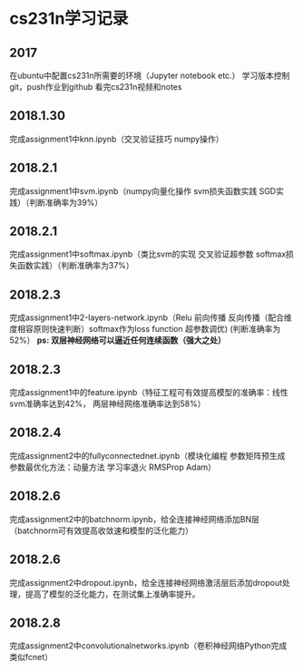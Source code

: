 # cs231n学习记录
## 2017
在ubuntu中配置cs231n所需要的环境（Jupyter notebook etc.）
学习版本控制git，push作业到github
看完cs231n视频和notes

## 2018.1.30
完成assignment1中knn.ipynb（交叉验证技巧 numpy操作）

## 2018.2.1
完成assignment1中svm.ipynb（numpy向量化操作 svm损失函数实践  SGD实践）（判断准确率为39%）

## 2018.2.1
完成assignment1中softmax.ipynb（类比svm的实现 交叉验证超参数 softmax损失函数实践）（判断准确率为37%）

## 2018.2.3
完成assignment1中2-layers-network.ipynb（Relu 前向传播 反向传播（配合维度相容原则快速判断）softmax作为loss function 超参数调优) (判断准确率为52%）
**ps: 双层神经网络可以逼近任何连续函数（强大之处）**

## 2018.2.3
完成assignment1中的feature.ipynb（特征工程可有效提高模型的准确率：线性svm准确率达到42%， 两层神经网络准确率达到58%）

## 2018.2.4
完成assignment2中的fullyconnectednet.ipynb（模块化编程 参数矩阵预生成 参数最优化方法：动量方法 学习率退火 RMSProp Adam）

## 2018.2.6
完成assignment2中的batchnorm.ipynb，给全连接神经网络添加BN层（batchnorm可有效提高收敛速和模型的泛化能力）

## 2018.2.6
完成assignment2中dropout.ipynb，给全连接神经网络激活层后添加dropout处理，提高了模型的泛化能力，在测试集上准确率提升。

## 2018.2.8
完成assignment2中convolutionalnetworks.ipynb（卷积神经网络Python完成 类似fcnet）
